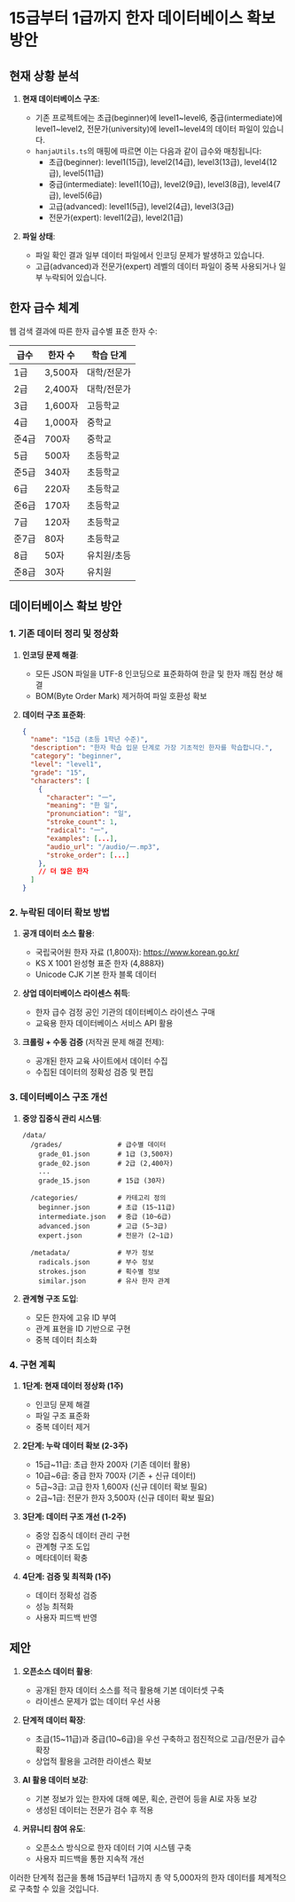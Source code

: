 # 15급부터 1급까지 한자 데이터베이스 확보 방안

## 현재 상황 분석

1. **현재 데이터베이스 구조**:
   - 기존 프로젝트에는 초급(beginner)에 level1~level6, 중급(intermediate)에 level1~level2, 전문가(university)에 level1~level4의 데이터 파일이 있습니다.
   - `hanjaUtils.ts`의 매핑에 따르면 이는 다음과 같이 급수와 매칭됩니다:
     - 초급(beginner): level1(15급), level2(14급), level3(13급), level4(12급), level5(11급)
     - 중급(intermediate): level1(10급), level2(9급), level3(8급), level4(7급), level5(6급)
     - 고급(advanced): level1(5급), level2(4급), level3(3급)
     - 전문가(expert): level1(2급), level2(1급)

2. **파일 상태**:
   - 파일 확인 결과 일부 데이터 파일에서 인코딩 문제가 발생하고 있습니다.
   - 고급(advanced)과 전문가(expert) 레벨의 데이터 파일이 중복 사용되거나 일부 누락되어 있습니다.

## 한자 급수 체계

웹 검색 결과에 따른 한자 급수별 표준 한자 수:

| 급수 | 한자 수 | 학습 단계 |
|------|--------|---------|
| 1급  | 3,500자 | 대학/전문가 |
| 2급  | 2,400자 | 대학/전문가 |
| 3급  | 1,600자 | 고등학교 |
| 4급  | 1,000자 | 중학교 |
| 준4급 | 700자 | 중학교 |
| 5급  | 500자 | 초등학교 |
| 준5급 | 340자 | 초등학교 |
| 6급  | 220자 | 초등학교 |
| 준6급 | 170자 | 초등학교 |
| 7급  | 120자 | 초등학교 |
| 준7급 | 80자 | 초등학교 |
| 8급  | 50자 | 유치원/초등 |
| 준8급 | 30자 | 유치원 |

## 데이터베이스 확보 방안

### 1. 기존 데이터 정리 및 정상화

1. **인코딩 문제 해결**:
   - 모든 JSON 파일을 UTF-8 인코딩으로 표준화하여 한글 및 한자 깨짐 현상 해결
   - BOM(Byte Order Mark) 제거하여 파일 호환성 확보

2. **데이터 구조 표준화**:
   ```json
   {
     "name": "15급 (초등 1학년 수준)",
     "description": "한자 학습 입문 단계로 가장 기초적인 한자를 학습합니다.",
     "category": "beginner",
     "level": "level1",
     "grade": "15",
     "characters": [
       {
         "character": "一",
         "meaning": "한 일",
         "pronunciation": "일",
         "stroke_count": 1,
         "radical": "一",
         "examples": [...],
         "audio_url": "/audio/一.mp3",
         "stroke_order": [...]
       },
       // 더 많은 한자
     ]
   }
   ```

### 2. 누락된 데이터 확보 방법

1. **공개 데이터 소스 활용**:
   - 국립국어원 한자 자료 (1,800자): https://www.korean.go.kr/
   - KS X 1001 완성형 표준 한자 (4,888자)
   - Unicode CJK 기본 한자 블록 데이터

2. **상업 데이터베이스 라이센스 취득**:
   - 한자 급수 검정 공인 기관의 데이터베이스 라이센스 구매
   - 교육용 한자 데이터베이스 서비스 API 활용

3. **크롤링 + 수동 검증** (저작권 문제 해결 전제):
   - 공개된 한자 교육 사이트에서 데이터 수집
   - 수집된 데이터의 정확성 검증 및 편집

### 3. 데이터베이스 구조 개선

1. **중앙 집중식 관리 시스템**:
   ```
   /data/
     /grades/              # 급수별 데이터
       grade_01.json       # 1급 (3,500자)
       grade_02.json       # 2급 (2,400자)
       ...
       grade_15.json       # 15급 (30자)
     
     /categories/          # 카테고리 정의
       beginner.json       # 초급 (15~11급)
       intermediate.json   # 중급 (10~6급)
       advanced.json       # 고급 (5~3급)
       expert.json         # 전문가 (2~1급)
     
     /metadata/            # 부가 정보
       radicals.json       # 부수 정보
       strokes.json        # 획수별 정보
       similar.json        # 유사 한자 관계
   ```

2. **관계형 구조 도입**:
   - 모든 한자에 고유 ID 부여
   - 관계 표현을 ID 기반으로 구현
   - 중복 데이터 최소화

### 4. 구현 계획

1. **1단계: 현재 데이터 정상화 (1주)**
   - 인코딩 문제 해결
   - 파일 구조 표준화
   - 중복 데이터 제거

2. **2단계: 누락 데이터 확보 (2-3주)**
   - 15급~11급: 초급 한자 200자 (기존 데이터 활용)
   - 10급~6급: 중급 한자 700자 (기존 + 신규 데이터)
   - 5급~3급: 고급 한자 1,600자 (신규 데이터 확보 필요)
   - 2급~1급: 전문가 한자 3,500자 (신규 데이터 확보 필요)

3. **3단계: 데이터 구조 개선 (1-2주)**
   - 중앙 집중식 데이터 관리 구현
   - 관계형 구조 도입
   - 메타데이터 확충

4. **4단계: 검증 및 최적화 (1주)**
   - 데이터 정확성 검증
   - 성능 최적화
   - 사용자 피드백 반영

## 제안

1. **오픈소스 데이터 활용**:
   - 공개된 한자 데이터 소스를 적극 활용해 기본 데이터셋 구축
   - 라이센스 문제가 없는 데이터 우선 사용

2. **단계적 데이터 확장**:
   - 초급(15~11급)과 중급(10~6급)을 우선 구축하고 점진적으로 고급/전문가 급수 확장
   - 상업적 활용을 고려한 라이센스 확보

3. **AI 활용 데이터 보강**:
   - 기본 정보가 있는 한자에 대해 예문, 획순, 관련어 등을 AI로 자동 보강
   - 생성된 데이터는 전문가 검수 후 적용

4. **커뮤니티 참여 유도**:
   - 오픈소스 방식으로 한자 데이터 기여 시스템 구축
   - 사용자 피드백을 통한 지속적 개선

이러한 단계적 접근을 통해 15급부터 1급까지 총 약 5,000자의 한자 데이터를 체계적으로 구축할 수 있을 것입니다. 